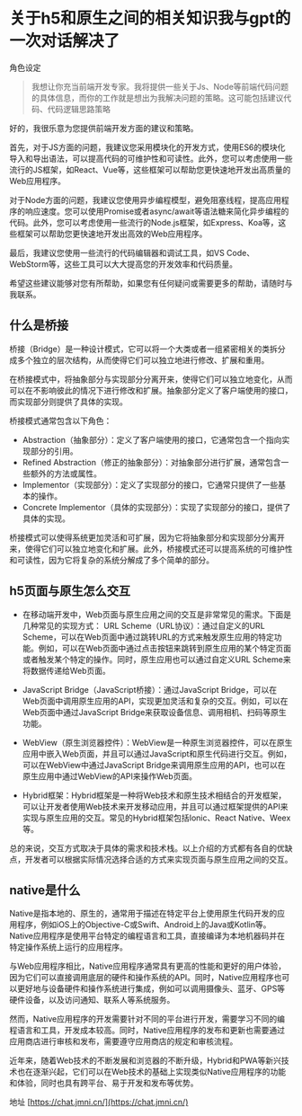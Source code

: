 # 关于h5和原生之间的相关知识我与gpt的一次对话解决了

角色设定
> 我想让你充当前端开发专家。我将提供一些关于Js、Node等前端代码问题的具体信息，而你的工作就是想出为我解决问题的策略。这可能包括建议代码、代码逻辑思路策略

好的，我很乐意为您提供前端开发方面的建议和策略。

首先，对于JS方面的问题，我建议您采用模块化的开发方式，使用ES6的模块化导入和导出语法，可以提高代码的可维护性和可读性。此外，您可以考虑使用一些流行的JS框架，如React、Vue等，这些框架可以帮助您更快速地开发出高质量的Web应用程序。

对于Node方面的问题，我建议您使用异步编程模型，避免阻塞线程，提高应用程序的响应速度。您可以使用Promise或者async/await等语法糖来简化异步编程的代码。此外，您可以考虑使用一些流行的Node.js框架，如Express、Koa等，这些框架可以帮助您更快速地开发出高效的Web应用程序。

最后，我建议您使用一些流行的代码编辑器和调试工具，如VS Code、WebStorm等，这些工具可以大大提高您的开发效率和代码质量。

希望这些建议能够对您有所帮助，如果您有任何疑问或需要更多的帮助，请随时与我联系。

## 什么是桥接

桥接（Bridge）是一种设计模式，它可以将一个大类或者一组紧密相关的类拆分成多个独立的层次结构，从而使得它们可以独立地进行修改、扩展和重用。

在桥接模式中，将抽象部分与实现部分分离开来，使得它们可以独立地变化，从而可以在不影响彼此的情况下进行修改和扩展。抽象部分定义了客户端使用的接口，而实现部分则提供了具体的实现。

桥接模式通常包含以下角色：
- Abstraction（抽象部分）：定义了客户端使用的接口，它通常包含一个指向实现部分的引用。
- Refined Abstraction（修正的抽象部分）：对抽象部分进行扩展，通常包含一些额外的方法或属性。
- Implementor（实现部分）：定义了实现部分的接口，它通常只提供了一些基本的操作。
- Concrete Implementor（具体的实现部分）：实现了实现部分的接口，提供了具体的实现。

桥接模式可以使得系统更加灵活和可扩展，因为它将抽象部分和实现部分分离开来，使得它们可以独立地变化和扩展。此外，桥接模式还可以提高系统的可维护性和可读性，因为它将复杂的系统分解成了多个简单的部分。

## h5页面与原生怎么交互

- 在移动端开发中，Web页面与原生应用之间的交互是非常常见的需求。下面是几种常见的实现方式：
URL Scheme（URL协议）：通过自定义的URL Scheme，可以在Web页面中通过跳转URL的方式来触发原生应用的特定功能。例如，可以在Web页面中通过点击按钮来跳转到原生应用的某个特定页面或者触发某个特定的操作。同时，原生应用也可以通过自定义URL Scheme来将数据传递给Web页面。

- JavaScript Bridge（JavaScript桥接）：通过JavaScript Bridge，可以在Web页面中调用原生应用的API，实现更加灵活和复杂的交互。例如，可以在Web页面中通过JavaScript Bridge来获取设备信息、调用相机、扫码等原生功能。

- WebView（原生浏览器控件）：WebView是一种原生浏览器控件，可以在原生应用中嵌入Web页面，并且可以通过JavaScript和原生代码进行交互。例如，可以在WebView中通过JavaScript Bridge来调用原生应用的API，也可以在原生应用中通过WebView的API来操作Web页面。

- Hybrid框架：Hybrid框架是一种将Web技术和原生技术相结合的开发框架，可以让开发者使用Web技术来开发移动应用，并且可以通过框架提供的API来实现与原生应用的交互。常见的Hybrid框架包括Ionic、React Native、Weex等。


总的来说，交互方式取决于具体的需求和技术栈。以上介绍的方式都有各自的优缺点，开发者可以根据实际情况选择合适的方式来实现页面与原生应用之间的交互。

## native是什么

Native是指本地的、原生的，通常用于描述在特定平台上使用原生代码开发的应用程序，例如iOS上的Objective-C或Swift、Android上的Java或Kotlin等。Native应用程序是使用平台特定的编程语言和工具，直接编译为本地机器码并在特定操作系统上运行的应用程序。

与Web应用程序相比，Native应用程序通常具有更高的性能和更好的用户体验，因为它们可以直接调用底层的硬件和操作系统的API。同时，Native应用程序也可以更好地与设备硬件和操作系统进行集成，例如可以调用摄像头、蓝牙、GPS等硬件设备，以及访问通知、联系人等系统服务。

然而，Native应用程序的开发需要针对不同的平台进行开发，需要学习不同的编程语言和工具，开发成本较高。同时，Native应用程序的发布和更新也需要通过应用商店进行审核和发布，需要遵守应用商店的规定和审核流程。

近年来，随着Web技术的不断发展和浏览器的不断升级，Hybrid和PWA等新兴技术也在逐渐兴起，它们可以在Web技术的基础上实现类似Native应用程序的功能和体验，同时也具有跨平台、易于开发和发布等优势。

地址 [https://chat.jmni.cn/](https://chat.jmni.cn/)